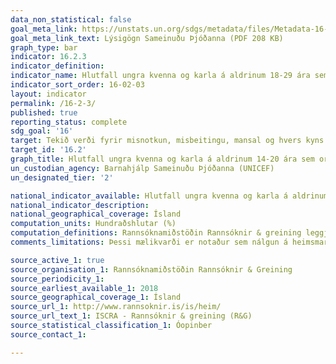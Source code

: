 ```yaml
---
data_non_statistical: false
goal_meta_link: https://unstats.un.org/sdgs/metadata/files/Metadata-16-02-03.pdf
goal_meta_link_text: Lýsigögn Sameinuðu Þjóðanna (PDF 208 KB)
graph_type: bar
indicator: 16.2.3
indicator_definition:
indicator_name: Hlutfall ungra kvenna og karla á aldrinum 18-29 ára sem orðið hafa fyrir kynferðislegu ofbeldi fyrir 18 ára aldur.
indicator_sort_order: 16-02-03
layout: indicator
permalink: /16-2-3/
published: true
reporting_status: complete
sdg_goal: '16'
target: Tekið verði fyrir misnotkun, misbeitingu, mansal og hvers kyns ofbeldi gegn börnum og pyntingar verði upprættar.
target_id: '16.2'
graph_title: Hlutfall ungra kvenna og karla á aldrinum 14-20 ára sem orðið hafa fyrir kynferðislegu ofbeldi.
un_custodian_agency: Barnahjálp Sameinuðu Þjóðanna (UNICEF)
un_designated_tier: '2'

national_indicator_available: Hlutfall ungra kvenna og karla á aldrinum 14-20 ára sem orðið hafa fyrir kynferðislegu ofbeldi.
national_indicator_description: 
national_geographical_coverage: Ísland
computation_units: Hundraðshlutar (%)
computation_definitions: Rannsóknamiðstöðin Rannsóknir & greining leggja reglulega fyrir spurningarlista fyrir grunnskólanemendur í 8,9 og 10 bekk grunnskóla þar sem nemendur svara spurningum um ýmislegt sem tengist námi og heimilislífi, þar á meðal ofbeldi. Í þessum mælikvarða er birt hlutfall svarenda eftir kyni og aldri sem svöruðu játandi spurningunum; "Þú orðið fyrir kynferðislegri misnotkun a hálfu jafnaldra eða annars unglings" og "Þú orðið fyrir kynferðislegu misnotkun/ofbeldi af hálfu fullorðins einstaklings"
comments_limitations: Þessi mælikvarði er notaður sem nálgun á heimsmarkmiðamælikvarða Sameinuðu Þjóðanna. Þar sem því má við komast er unnið að því að finna eða þróa íslensk gögn til að uppfylla forskrift Sameinuðu Þjóðanna. Þessi mælikvarði var fundinn í samstarfi við sérfræðinga á þessu sviði.

source_active_1: true
source_organisation_1: Rannsóknamiðstöðin Rannsóknir & Greining
source_periodicity_1: 
source_earliest_available_1: 2018
source_geographical_coverage_1: Ísland
source_url_1: http://www.rannsoknir.is/is/heim/
source_url_text_1: ISCRA - Rannsóknir & greining (R&G) 
source_statistical_classification_1: Óopinber
source_contact_1: 

---
```

